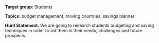 **Target group:** Students      

**Topics:** budget management, moving countries, savings planner

**Hunt Statement:** We are going to research students budgeting and saving techniques in order to aid them in their needs, challenges and future prospects.
